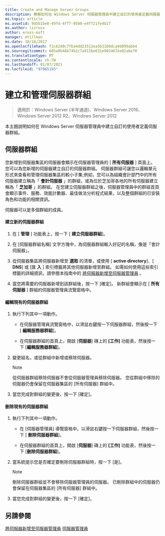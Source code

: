 ```yaml
---
title: Create and Manage Server Groups
description: 瞭解如何在 Windows Server 伺服器管理員中建立自訂的使用者定義伺服器群組。
ms.topic: article
ms.assetid: 9d5b1be8-49fd-4ff7-9580-e4ff21fe4b17
ms.author: lizross
author: eross-msft
manager: mtillman
ms.date: 10/16/2017
ms.openlocfilehash: f1c62d0c7fba4dd23512ea5b3100dca9d099abb4
ms.sourcegitcommit: 605a9b46b74b2c7a9116e631e902467ea02a6e70
ms.translationtype: MT
ms.contentlocale: zh-TW
ms.lasthandoff: 01/07/2021
ms.locfileid: "97965193"
---
```

# <a name="create-and-manage-server-groups"></a>建立和管理伺服器群組

>適用於：Windows Server (半年通道)、Windows Server 2016、Windows Server 2012 R2、Windows Server 2012

本主題說明如何在 Windows Server 伺服器管理員中建立自訂的使用者定義伺服器群組。

## <a name="server-groups"></a><a name=BKMK_groups></a>伺服器群組
您新增到伺服器集區的伺服器會顯示在伺服器管理員的 [ **所有伺服器** ] 頁面上。 您可以為您新增的伺服器建立自訂的伺服器群組。 伺服器群組可讓您以邏輯單元形式來查看和管理伺服器集區的較小子集;例如，您可以為組織會計部門中的所有伺服器建立稱為「 **會計伺服器** 」的群組，或為位於芝加哥各地的所有伺服器建立稱為「 **芝加哥** 」的群組。 在您建立伺服器群組之後，伺服器管理員中的群組首頁會顯示事件、服務、效能計數器、最佳做法分析程式結果，以及整個群組的已安裝角色和功能的相關資訊。

伺服器可以是多個群組的成員。

#### <a name="to-create-a-new-server-group"></a>建立新的伺服器群組

1.  在 [ **管理** ] 功能表上，按一下 [ **建立伺服器群組**]。

2.  在 [伺服器群組名稱] 文字方塊中，為伺服器群組輸入好記的名稱，像是「會計伺服器」。

3.  從伺服器集區將伺服器新增至 **選取** 的清單，或使用 [ **active directory**]、[ **DNS**] 或 [匯 **入** ] 索引標籤將其他伺服器新增至群組。 如需如何使用這些索引標籤的詳細資訊，請參閱本指南中的 [將伺服器新增至伺服器管理員](add-servers-to-server-manager.md) 。

4.  當您將需要的伺服器新增到該群組後，按一下 [確定]。 新群組會顯示在 [ **所有伺服器** ] 群組的伺服器管理員流覽窗格中。

#### <a name="to-edit-an-existing-server-group"></a>編輯現有的伺服器群組

1.  執行下列其中一項動作。

    -   在伺服器管理員流覽窗格中，以滑鼠右鍵按一下伺服器群組，然後按一下 [ **編輯服務器群組**]。

    -   在伺服器群組的首頁上，開啟 [**伺服器**] 磚上的 **[工作]** 功能表，然後按一下 [**編輯服務器群組**]。

2.  變更組名，或從群組中新增或移除伺服器。

    > [!NOTE]
    > 從伺服器群組移除伺服器不會從伺服器管理員移除伺服器。 您從群組中移除的伺服器仍會保留在伺服器集區的 [所有伺服器] 群組中。

3.  當您完成對群組的變更後，按一下 [確定]。

#### <a name="to-delete-an-existing-server-group"></a>刪除現有的伺服器群組

1.  執行下列其中一項動作。

    -   在 [伺服器管理員] 導覽窗格中，以滑鼠右鍵按一下伺服器群組，然後按一下 [ **刪除伺服器群組**]。

    -   在伺服器群組的首頁上，開啟 [**伺服器**] 磚上的 **[工作]** 功能表，然後按一下 [**刪除伺服器群組**]。

2.  當系統提示您是否確定要刪除伺服器群組時，按一下 [是]。

    > [!NOTE]
    > 刪除伺服器群組並不會移除伺服器管理員的伺服器。 已刪除群組中的伺服器仍會保留在伺服器集區的 [所有伺服器] 群組中。

3.  當您完成對群組的變更後，按一下 [確定]。

## <a name="see-also"></a>另請參閱
[將伺服器新增至伺服器管理員](add-servers-to-server-manager.md) 
[伺服器管理員](server-manager.md)



